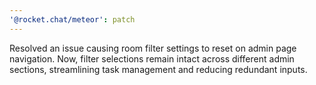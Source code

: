 ```yaml
---
'@rocket.chat/meteor': patch
---
```


Resolved an issue causing room filter settings to reset on admin page navigation. Now, filter selections remain intact across different admin sections, streamlining task management and reducing redundant inputs.
